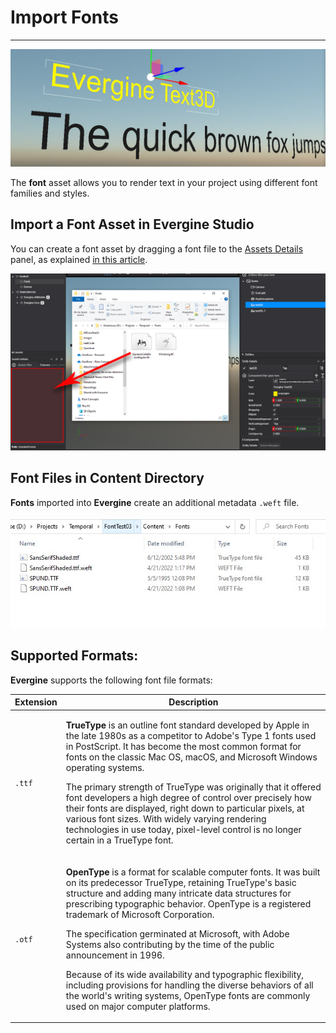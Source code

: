 # Import Fonts
---
![Fonts header](../images/fonts.jpg)

The **font** asset allows you to render text in your project using different font families and styles.

## Import a Font Asset in Evergine Studio
You can create a font asset by dragging a font file to the [Assets Details](../../evergine_studio/interface.md) panel, as explained [in this article](../../evergine_studio/assets/create.md).

![Create new font menu option](images/import_fonts.png)

## Font Files in Content Directory
**Fonts** imported into **Evergine** create an additional metadata `.weft` file.

![Font file](images/fontFile.jpg)

## Supported Formats:
**Evergine** supports the following font file formats:

| Extension |  Description | 
| ----| ----| 
| `.ttf`| <div><p>**TrueType** is an outline font standard developed by Apple in the late 1980s as a competitor to Adobe's Type 1 fonts used in PostScript. It has become the most common format for fonts on the classic Mac OS, macOS, and Microsoft Windows operating systems.</p> <p>The primary strength of TrueType was originally that it offered font developers a high degree of control over precisely how their fonts are displayed, right down to particular pixels, at various font sizes. With widely varying rendering technologies in use today, pixel-level control is no longer certain in a TrueType font. </p></div>|
| `.otf` | <div><p>**OpenType** is a format for scalable computer fonts. It was built on its predecessor TrueType, retaining TrueType's basic structure and adding many intricate data structures for prescribing typographic behavior. OpenType is a registered trademark of Microsoft Corporation.</p><p>The specification germinated at Microsoft, with Adobe Systems also contributing by the time of the public announcement in 1996.</p><p>Because of its wide availability and typographic flexibility, including provisions for handling the diverse behaviors of all the world's writing systems, OpenType fonts are commonly used on major computer platforms.</p></div>|